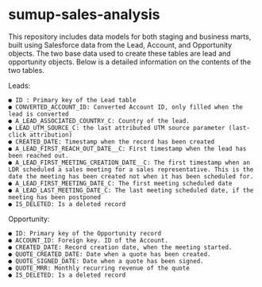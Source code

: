 # sumup-sales-analysis
This repository includes data models for both staging and business marts, built using Salesforce data from the Lead, Account, and Opportunity objects.
The two base data used to create these tables are lead and opportunity objects. Below is a detailed information on the contents of the two tables. 

Leads:

    ● ID : Primary key of the Lead table
    ● CONVERTED_ACCOUNT_ID: Converted Account ID, only filled when the lead is converted
    ● A_LEAD_ASSOCIATED_COUNTRY_C: Country of the lead.
    ● LEAD_UTM_SOURCE_C: the last attributed UTM source parameter (last-click attribution)
    ● CREATED_DATE: Timestamp when the record has been created
    ● A_LEAD_FIRST_REACH_OUT_DATE__C: First timestamp when the lead has been reached out.
    ● A_LEAD_FIRST_MEETING_CREATION_DATE__C: The first timestamp when an LDR scheduled a sales meeting for a sales representative. This is the date the meeting has been created not when it has been scheduled for.
    ● A_LEAD_FIRST_MEETING_DATE_C: The first meeting scheduled date
    ● A_LEAD_LAST_MEETING_DATE_C: The last meeting scheduled date, if the meeting has been postponed
    ● IS_DELETED: Is a deleted record

Opportunity:

    ● ID: Primary key of the Opportunity record
    ● ACCOUNT_ID: Foreign key. ID of the Account.
    ● CREATED_DATE: Record creation date, when the meeting started.
    ● QUOTE_CREATED_DATE: Date when a quote has been created.
    ● QUOTE_SIGNED_DATE: Date when a quote has been signed.
    ● QUOTE_MRR: Monthly recurring revenue of the quote
    ● IS_DELETED: Is a deleted record
